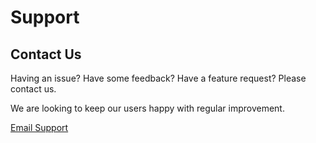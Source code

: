 # Support
## Contact Us

Having an issue? Have some feedback? Have a feature request? Please contact us.

We are looking to keep our users happy with regular improvement.

[Email Support](mailto:TBD@icloud.com?subject=FastingReporter%20Support%3A%20Feedback%7CFeature%7CIssue%3A&body=Please%20describe%20your%20feedback,%20feature%20request%20or%20issue%20below.%0A----------------------------------%0A%20)

